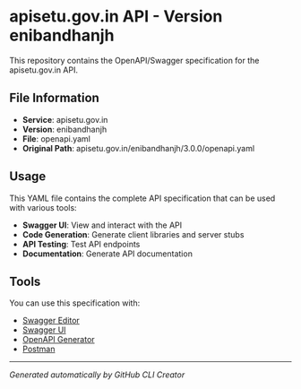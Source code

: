 # apisetu.gov.in API - Version enibandhanjh

This repository contains the OpenAPI/Swagger specification for the apisetu.gov.in API.

## File Information

- **Service**: apisetu.gov.in
- **Version**: enibandhanjh
- **File**: openapi.yaml
- **Original Path**: apisetu.gov.in/enibandhanjh/3.0.0/openapi.yaml

## Usage

This YAML file contains the complete API specification that can be used with various tools:

- **Swagger UI**: View and interact with the API
- **Code Generation**: Generate client libraries and server stubs
- **API Testing**: Test API endpoints
- **Documentation**: Generate API documentation

## Tools

You can use this specification with:

- [Swagger Editor](https://editor.swagger.io/)
- [Swagger UI](https://swagger.io/tools/swagger-ui/)
- [OpenAPI Generator](https://openapi-generator.tech/)
- [Postman](https://www.postman.com/)

---

*Generated automatically by GitHub CLI Creator*
